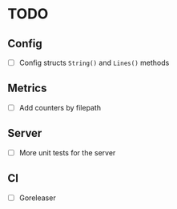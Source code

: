 # TODO

## Config

- [ ] Config structs `String()` and `Lines()` methods

## Metrics

- [ ] Add counters by filepath

## Server

- [ ] More unit tests for the server

## CI

- [ ] Goreleaser
